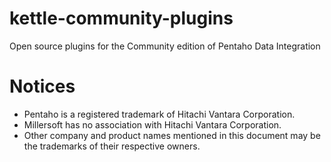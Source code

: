# kettle-community-plugins
Open source plugins for the Community edition of Pentaho Data Integration

# Notices
* Pentaho is a registered trademark of Hitachi Vantara Corporation.
* Millersoft has no association with Hitachi Vantara Corporation.
* Other company and product names mentioned in this document may be the trademarks of their respective owners.
